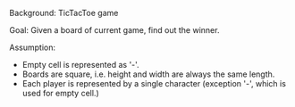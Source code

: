 Background: TicTacToe game

Goal: Given a board of current game, find out the winner. 

Assumption: 
- Empty cell is represented as '-'.
- Boards are square, i.e. height and width are always the same length.
- Each player is represented by a single character (exception '-', which is used for empty cell.)
